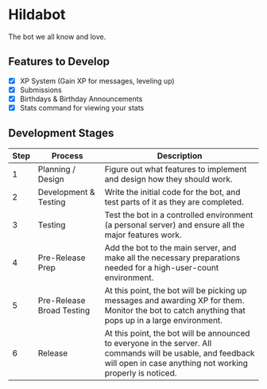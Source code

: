 # Hildabot
The bot we all know and love.

## Features to Develop
- [x] XP System (Gain XP for messages, leveling up)
- [x] Submissions
- [x] Birthdays & Birthday Announcements
- [x] Stats command for viewing your stats

## Development Stages
| Step | Process | Description |
| ---- | ------- | ----------- |
| 1 | Planning / Design | Figure out what features to implement and design how they should work. |
| 2 | Development & Testing | Write the initial code for the bot, and test parts of it as they are completed. |
| 3 | Testing | Test the bot in a controlled environment (a personal server) and ensure all the major features work. |
| 4 | Pre-Release Prep | Add the bot to the main server, and make all the necessary preparations needed for a high-user-count environment. |
| 5 | Pre-Release Broad Testing | At this point, the bot will be picking up messages and awarding XP for them. Monitor the bot to catch anything that pops up in a large environment. |
| 6 | Release | At this point, the bot will be announced to everyone in the server. All commands will be usable, and feedback will open in case anything not working properly is noticed. |

